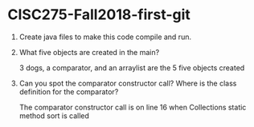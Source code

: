 # CISC275-Fall2018-first-git
1. Create java files to make this code compile and run.

2. What five objects are created in the main?

	3 dogs, a comparator, and an arraylist are the 5 five objects created

3. Can you spot the comparator constructor call? Where is the class definition for the comparator?

	The comparator constructor call is on line 16 when Collections static method sort is called
